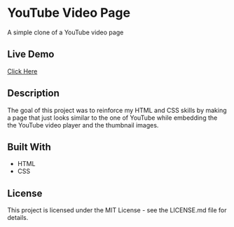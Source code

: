 # YouTube Video Page

A simple clone of a YouTube video page

## Live Demo

[Click Here](https://camsz27.github.io/youtube-video-page/)

## Description

The goal of this project was to reinforce my HTML and CSS skills by making a page that just looks similar to the one of YouTube while embedding the the YouTube video player and the thumbnail images.

## Built With

- HTML
- CSS

## License

This project is licensed under the MIT License - see the LICENSE.md file for details.
